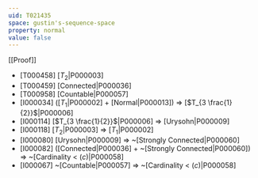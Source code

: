 ```yaml
---
uid: T021435
space: gustin's-sequence-space
property: normal
value: false
---
```

[[Proof]]

* [T000458] [$T_2$|P000003]
* [T000459] [Connected|P000036]
* [T000958] [Countable|P000057]
* [I000034] ([$T_1$|P000002] + [Normal|P000013]) => [$T_{3 \frac{1}{2}}$|P000006]
* [I000114] [$T_{3 \frac{1}{2}}$|P000006] => [Urysohn|P000009]
* [I000118] [$T_2$|P000003] => [$T_1$|P000002]
* [I000080] [Urysohn|P000009] => ~[Strongly Connected|P000060]
* [I000082] ([Connected|P000036] + ~[Strongly Connected|P000060]) => ~[Cardinality < $\mathfrak(c)$|P000058]
* [I000067] ~[Countable|P000057] => ~[Cardinality < $\mathfrak(c)$|P000058]

